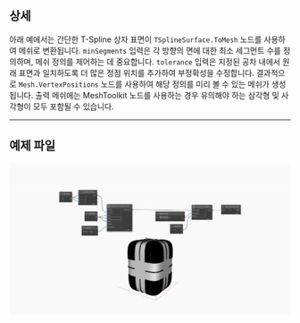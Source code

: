 ## 상세
아래 예에서는 간단한 T-Spline 상자 표면이 `TSplineSurface.ToMesh` 노드를 사용하여 메쉬로 변환됩니다. `minSegments` 입력은 각 방향의 면에 대한 최소 세그먼트 수를 정의하며, 메쉬 정의를 제어하는 데 중요합니다. `tolerance` 입력은 지정된 공차 내에서 원래 표면과 일치하도록 더 많은 정점 위치를 추가하여 부정확성을 수정합니다. 결과적으로 `Mesh.VertexPositions` 노드를 사용하여 해당 정의를 미리 볼 수 있는 메쉬가 생성됩니다.
출력 메쉬에는 MeshToolkit 노드를 사용하는 경우 유의해야 하는 삼각형 및 사각형이 모두 포함될 수 있습니다.
___
## 예제 파일

![TSplineSurface.ToMesh](./Autodesk.DesignScript.Geometry.TSpline.TSplineSurface.ToMesh_img.jpg)
